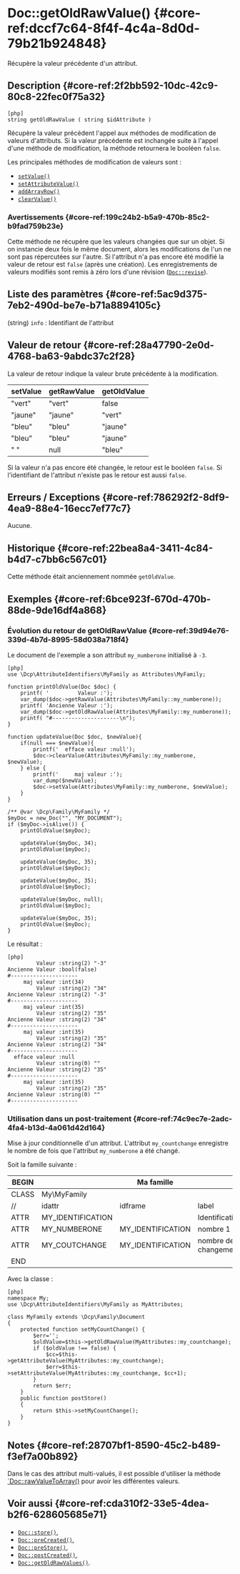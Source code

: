# Doc::getOldRawValue() {#core-ref:dccf7c64-8f4f-4c4a-8d0d-79b21b924848}

<div class="short-description">
Récupère la valeur précédente d'un attribut.
</div>

## Description {#core-ref:2f2bb592-10dc-42c9-80c8-22fec0f75a32}

    [php]
    string getOldRawValue ( string $idAttribute )

Récupère la valeur précédent l'appel aux méthodes de modification de valeurs
d'attributs. Si la valeur précédente est inchangée suite à l'appel d'une méthode
de modification, la méthode retournera le booléen `false`.

Les principales méthodes de modification de valeurs sont :

*   [`setValue()`][docsetvalue] 
*   [`setAttributeValue()`][docsetattrvalue] 
*   [`addArrayRow()`][docaddarrayrow] 
*   [`clearValue()`][docclearValue]


### Avertissements {#core-ref:199c24b2-b5a9-470b-85c2-b9fad759b23e}

Cette méthode ne récupère que les valeurs changées que sur un objet. Si on
instancie deux fois le même document, alors les modifications de l'un ne sont
pas répercutées sur l'autre.  Si l'attribut n'a pas encore été modifié la valeur
de retour est `false` (après une création).  Les enregistrements de valeurs
modifiés sont remis à zéro lors d'une révision ([`Doc::revise`][revise]).

## Liste des paramètres {#core-ref:5ac9d375-7eb2-490d-be7e-b71a8894105c}

(string) `info`
:   Identifiant de l'attribut

## Valeur de retour {#core-ref:28a47790-2e0d-4768-ba63-9abdc37c2f28}

La valeur de retour indique la valeur brute précédente à la modification.

| setValue | getRawValue | getOldValue |
| -------- | ----------- | ----------- |
| "vert"   | "vert"      | false       |
| "jaune"  | "jaune"     | "vert"      |
| "bleu"   | "bleu"      | "jaune"     |
| "bleu"   | "bleu"      | "jaune"     |
| " "      | null        | "bleu"      |

Si la valeur n'a pas encore été changée, le retour est le booléen `false`. Si
l'identifiant de l'attribut n'existe pas le retour est aussi `false`.

## Erreurs / Exceptions {#core-ref:786292f2-8df9-4ea9-88e4-16ecc7ef77c7}

Aucune.

## Historique {#core-ref:22bea8a4-3411-4c84-b4d7-c7bb6c567c01}

Cette méthode était anciennement nommée `getOldValue`.

## Exemples {#core-ref:6bce923f-670d-470b-88de-9de16df4a868}

### Évolution du retour de getOldRawValue {#core-ref:39d94e76-339d-4b7d-8995-58d038a718f4}
Le document de l'exemple a son attribut `my_numberone` initialisé à `-3`.

    [php]
    use \Dcp\AttributeIdentifiers\MyFamily as Attributes\MyFamily;
    
    function printOldValue(Doc $doc) {
        printf( '         Valeur :');
        var_dump($doc->getRawValue(Attributes\MyFamily::my_numberone));
        printf( 'Ancienne Valeur :');
        var_dump($doc->getOldRawValue(Attributes\MyFamily::my_numberone));
        printf( "#---------------------\n");
    }
    
    function updateValue(Doc $doc, $newValue){
        if(null === $newValue){
            printf('  efface valeur :null');
            $doc->clearValue(Attributes\MyFamily::my_numberone, $newValue);
        } else {
            printf('     maj valeur :');
            var_dump($newValue);
            $doc->setValue(Attributes\MyFamily::my_numberone, $newValue);
        }
    }
    
    /** @var \Dcp\Family\MyFamily */
    $myDoc = new_Doc("", "MY_DOCUMENT");
    if ($myDoc->isAlive()) {
        printOldValue($myDoc);
        
        updateValue($myDoc, 34);
        printOldValue($myDoc);
        
        updateValue($myDoc, 35);
        printOldValue($myDoc);
        
        updateValue($myDoc, 35);
        printOldValue($myDoc);
        
        updateValue($myDoc, null);
        printOldValue($myDoc);
        
        updateValue($myDoc, 35);
        printOldValue($myDoc);
    }
    
Le résultat : 

    [php]
             Valeur :string(2) "-3"
    Ancienne Valeur :bool(false)
    #---------------------
         maj valeur :int(34)
             Valeur :string(2) "34"
    Ancienne Valeur :string(2) "-3"
    #---------------------
         maj valeur :int(35)
             Valeur :string(2) "35"
    Ancienne Valeur :string(2) "34"
    #---------------------
         maj valeur :int(35)
             Valeur :string(2) "35"
    Ancienne Valeur :string(2) "34"
    #---------------------
      efface valeur :null
             Valeur :string(0) ""
    Ancienne Valeur :string(2) "35"
    #---------------------
         maj valeur :int(35)
             Valeur :string(2) "35"
    Ancienne Valeur :string(0) ""
    #---------------------

### Utilisation dans un post-traitement {#core-ref:74c9ec7e-2adc-4fa4-b13d-4a061d42d164}

Mise à jour conditionnelle d'un attribut. L'attribut `my_countchange` enregistre
le  nombre de fois que l'attribut `my_numberone` a été changé.

Soit la famille suivante :

| BEGIN |                   | Ma famille        |                      |     | MYFAMILY |       |     |     |   |         |     |
| ----- | ----------------- | ----------------- | -------------------- | --- | -------- | ----- | --- | --- | - | ------- | --- |
| CLASS | My\MyFamily       |                   |                      |     |          |       |     |     |   |         |     |
| //    | idattr            | idframe           | label                | T   | A        | type  | ord | vis | … | phpfunc |     |
| ATTR  | MY_IDENTIFICATION |                   | Identification       | N   | N        | frame | 10  | W   |   |         |     |
| ATTR  | MY_NUMBERONE      | MY_IDENTIFICATION | nombre 1             | Y   | N        | int   | 20  | W   |   |         |     |
| ATTR  | MY_COUTCHANGE     | MY_IDENTIFICATION | nombre de changement | N   | N        | int   | 30  | R   |   |         |     |
| END   |                   |                   |                      |     |          |       |     |     |   |         |     |

Avec la classe :

    [php]
    namespace My;
    use \Dcp\AttributeIdentifiers\MyFamily as MyAttributes;
    
    class MyFamily extends \Dcp\Family\Document
    {
        protected function setMyCountChange() {
            $err='';
            $oldValue=$this->getOldRawValue(MyAttributes::my_countchange);
            if ($oldValue !== false) {
                $cc=$this->getAttributeValue(MyAttributes::my_countchange);
                $err=$this->setAttributeValue(MyAttributes::my_countchange, $cc+1);
            }
            return $err;
        }
        public function postStore()
        {
            return $this->setMyCountChange();
        }
    }

## Notes {#core-ref:28707bf1-8590-45c2-b489-f3ef7a00b892}

Dans le cas des attribut multi-valués, il est possible d'utiliser la méthode
[`Doc::rawValueToArray()][rawValueToArray] pour avoir les différentes valeurs.

## Voir aussi {#core-ref:cda310f2-33e5-4dea-b2f6-628605685e71}

*   [`Doc::store()`][docstore],
*   [`Doc::preCreated()`][docprecreated],
*   [`Doc::preStore()`][docprestore],
*   [`Doc::postCreated()`][docpostcreated],
*   [`Doc::getOldRawValues()`][docgetOldValues].

<!-- links -->
[docstore]:         #core-ref:b8540d13-ece6-4e9e-9b72-6a56bca9da12
[docpostcreated]:   #core-ref:b8f80e6b-a374-4bf4-bc76-47290cd69c45 "Hameçon Doc::postCreated()"
[docpoststore]:     #core-ref:99520a31-0aef-4bc6-b20a-114737059d17 "Hameçon Doc::postStore()"
[docprestore]:      #core-ref:3517da95-82fe-4adb-8bc4-ef49ca55edb0 "Hameçon Doc::preStore()"
[docprecreated]:    #core-ref:e85aa9d4-5e62-4a60-9d1c-f60433301747 "Hameçon Doc::preCreated()"
[docprerefresh]:    #core-ref:580d6be1-6b6a-439b-abd7-34b26cfaf2e5 "Hameçon Doc::preRefresh()"
[docpostrefresh]:   #core-ref:9352c534-3691-41e3-b293-599db8e9a4fd "Hameçon Doc::postRefresh()"
[docrevise]:        #core-ref:882e3730-0483-4dbc-9b9d-0d0b5cc31d38
[docsetattrvalue]:  #core-ref:1e766800-b2e1-462b-9793-b0261ede8677
[docclearValue]:    #core-ref:30b0592f-f0cd-498f-bc5f-301891c297e0
[docsetvalue]:      #core-ref:febc397f-e629-4d47-955d-27cab8f4ed2f
[docaddarrayrow]:   #core-ref:d75110cb-24f6-4810-9b62-45ce6fd99e70
[rawValueToArray]:  #core-ref:5f4c4ac5-7429-4d07-94d0-245fe63cbfe5
[docgetOldValues]:  #core-ref:d76b0955-26c8-49c8-9e34-82c41e0e4def
[revise]:           #core-ref:b80227eb-4f01-430a-9882-87b53f2413dc

